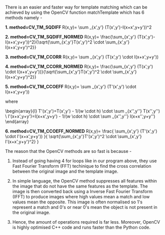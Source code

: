 There is an easier and faster way for template matching which can be achieved by using the OpenCV function matchTemplate which has 
6 methods namely - 

**1. method=CV_TM_SQDIFF**
R(x,y)= \sum _{x',y'} (T(x',y')-I(x+x',y+y'))^2

**2. method=CV_TM_SQDIFF_NORMED**
R(x,y)= \frac{\sum_{x',y'} (T(x',y')-I(x+x',y+y'))^2}{\sqrt{\sum_{x',y'}T(x',y')^2 \cdot \sum_{x',y'} I(x+x',y+y')^2}}

**3. method=CV_TM_CCORR**
R(x,y)= \sum _{x',y'} (T(x',y')  \cdot I(x+x',y+y'))

**4. method=CV_TM_CCORR_NORMED**
R(x,y)= \frac{\sum_{x',y'} (T(x',y') \cdot I(x+x',y+y'))}{\sqrt{\sum_{x',y'}T(x',y')^2 \cdot \sum_{x',y'} I(x+x',y+y')^2}}

**5. method=CV_TM_CCOEFF**
R(x,y)= \sum _{x',y'} (T'(x',y')  \cdot I(x+x',y+y'))

where

\begin{array}{l} T'(x',y')=T(x',y') - 1/(w  \cdot h)  \cdot \sum _{x'',y''} T(x'',y'') \\ I'(x+x',y+y')=I(x+x',y+y') - 
1/(w  \cdot h)  \cdot \sum _{x'',y''} I(x+x'',y+y'') \end{array}

**6. method=CV_TM_CCOEFF_NORMED**
R(x,y)= \frac{ \sum_{x',y'} (T'(x',y') \cdot I'(x+x',y+y')) }{ \sqrt{\sum_{x',y'}T'(x',y')^2 \cdot \sum_{x',y'} I'(x+x',y+y')^2} }

The reason that the OpenCV methods are so fast is because -

1. Instead of going having 4 for loops like in our program above, they use Fast Fourier Transform (FFT) techinique to find the cross 
correlation between the original image and the template image.

2. In simple language, the OpenCV method suppresses all features within the image that do not have the same features as the template. 
The image is then converted back using a Inverse Fast Fourier Transform (IFFT) to produce images where high values mean a match and 
low values mean the opposite. This image is often normalised so 1's represent a match and 0's or near 0's mean the object is not
present in the original image.

3. Hence, the amount of operations required is far less. Moreover, OpenCV is highly optimised C++ code and runs faster than the Python
code.
